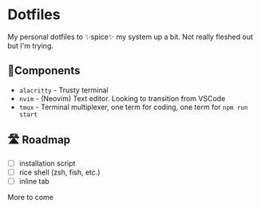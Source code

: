 # Dotfiles

My personal dotfiles to ✨spice✨ my system up a bit. Not really fleshed out but I'm trying. 

## 🧱Components

- `alacritty` - Trusty terminal
- `nvim` - (Neovim) Text editor. Looking to transition from VSCode
- `tmux` - Terminal multiplexer, one term for coding, one term for `npm run start`

## 🛣 Roadmap

- [ ] installation script
- [ ] rice shell (zsh, fish, etc.)
- [ ] inline tab

More to come
